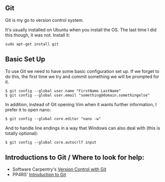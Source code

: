 ## Git

Git is my go to version control system.

It's usually installed on Ubuntu when you install the OS. 
The last time I did this though, it was not.
Install it:

```
sudo apt-get install git
```

## Basic Set Up

To use Git we need to have some basic configuration set up.
If we forget to do this, the first time we try and commit something we will be prompted for it.

```
$ git config --global user.name "FirstName LastName"
$ git config --global user.email "something@domain.somethingelse"
```

In addition, instead of Git opening Vim when it wants further information, I prefer it to open nano:

```
$ git config --global core.editor "nano -w"
```

And to handle line endings in a way that Windows can also deal with (this is totally optional):

```
$ git config --global core.autocrlf input
```

## Introductions to Git / Where to look for help:

* Software Carpentry's [Version Control with Git](http://swcarpentry.github.io/git-novice/)
* PP4RS' [Introduction to Git](https://github.com/pp4rs/2019-foundations-uzh-material/raw/master/03-git-local/git-local.pdf)
